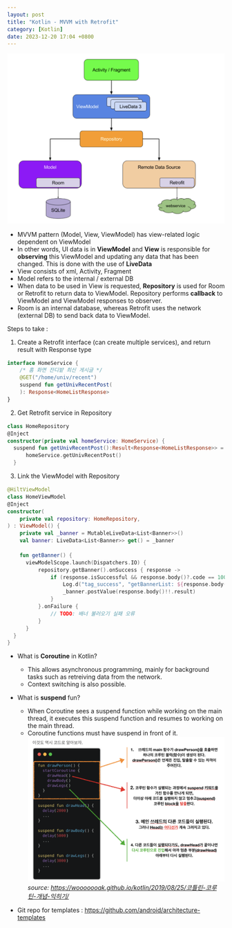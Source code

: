 ```yaml
---
layout: post
title: "Kotlin - MVVM with Retrofit"
category: [Kotlin]
date: 2023-12-20 17:04 +0800
---
```

![diagram](/assets/img/MVVM.png)

- MVVM pattern (Model, View, ViewModel) has view-related logic dependent on ViewModel
- In other words, UI data is in **ViewModel** and **View** is responsible for **observing** this ViewModel and updating any data that has been changed. This is done with the use of **LiveData**
- View consists of xml, Activity, Fragment
- Model refers to the internal / external DB 
- When data to be used in View is requested, **Repository** is used for Room or Retrofit to return data to ViewModel. Repository performs **callback** to ViewModel and ViewModel responses to observer. 
- Room is an internal database, whereas Retrofit uses the network (external DB) to send back data to ViewModel.

Steps to take : 
1. Create a Retrofit interface (can create multiple services), and return result with Response type
  ```kotlin
  interface HomeService {
      /* 홈 화면 잔디밭 최신 게시글 */
      @GET("/home/univ/recent")
      suspend fun getUnivRecentPost(
      ): Response<HomeListResponse>
  }
  ```
2. Get Retrofit service in Repository 
  ```kotlin
  class HomeRepository
  @Inject
  constructor(private val homeService: HomeService) {
    suspend fun getUnivRecentPost():Result<Response<HomeListResponse>> = runCatching {
        homeService.getUnivRecentPost()
    }
  ```
3. Link the ViewModel with Repository 
  ```kotlin
  @HiltViewModel
  class HomeViewModel
  @Inject
  constructor(
      private val repository: HomeRepository,
  ) : ViewModel() {
      private val _banner = MutableLiveData<List<Banner>>()
      val banner: LiveData<List<Banner>> get() = _banner

      fun getBanner() {
        viewModelScope.launch(Dispatchers.IO) {
            repository.getBanner().onSuccess { response ->
                if (response.isSuccessful && response.body()?.code == 1000) {
                    Log.d("tag_success", "getBannerList: ${response.body()}")
                    _banner.postValue(response.body()!!.result)
                }
            }.onFailure {
                // TODO: 배너 불러오기 실패 오류
            }
        }
    }
  }
  ```

- What is **Coroutine** in Kotlin?
  - This allows asynchronous programming, mainly for background tasks such as retreiving data from the network. 
  - Context switching is also possible.
  
- What is **suspend** fun?
  - When Coroutine sees a suspend function while working on the main thread, it executes this suspend function and resumes to working on the main thread. 
  - Coroutine functions must have suspend in front of it. 
  ![diagram](/assets/img/Coroutine.png)
  *source: https://wooooooak.github.io/kotlin/2019/08/25/코틀린-코루틴-개념-익히기/*
  
- Git repo for templates : https://github.com/android/architecture-templates 